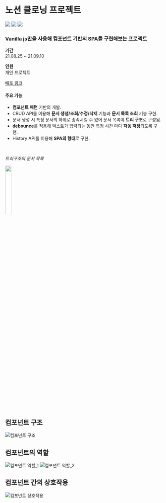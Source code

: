 # 노션 클로닝 프로젝트
<img src="https://img.shields.io/badge/JavaScript-F7DF1E?style=for-the-badge&logo=JavaScript&logoColor=ffffff"/> <img src="https://img.shields.io/badge/ESLint-4B32C3?style=for-the-badge&logo=ESLint&logoColor=ffffff"/> <img src="https://img.shields.io/badge/Prettier-F7B93E?style=for-the-badge&logo=Prettier&logoColor=ffffff"/>                                                                                                                                                                                                                                                                                                                                                                                                                                                                                                                                                                                                                                                                                                       
### Vanilla js만을 사용해 컴포넌트 기반의 SPA를 구현해보는 프로젝트

**기간**
</br>
21.08.25 ~ 21.09.10

**인원**
</br>
개인 프로젝트

[배포 링크](https://js-notion-clone-project.vercel.app/)

#### 주요 기능

- **컴포넌트 패턴** 기반의 개발.
- CRUD API를 이용해 **문서 생성/조회/수정/삭제** 기능과 
**문서 목록 조회** 기능 구현.
- 문서 생성 시 특정 문서의 하위로 종속시킬 수 있어 문서 목록이 
**트리 구조**로 구성됨.
- **debounce**를 적용해 텍스트가 입력되는 동안 특정 시간 마다 **자동 저장**되도록 구현.
- History API를 이용해 **SPA의 형태**로 구현.

</br>

  *트리구조의 문서 목록*
  
  <img width='20%' src='https://user-images.githubusercontent.com/81611808/147889117-2dd6894d-c589-4109-9a11-d757f5d0c8f0.png'>

</br>


## 컴포넌트 구조
![컴포넌트 구조](https://user-images.githubusercontent.com/81611808/147889079-d5e72ae4-814e-4ecd-a30b-2430c6bf2b5e.png)

## 컴포넌트의 역할
![컴포넌트 역할_1](https://user-images.githubusercontent.com/81611808/147889085-f7c41d63-0f7a-44c8-9426-073e27fab781.png)
![컴포넌트 역할_2](https://user-images.githubusercontent.com/81611808/147889087-c96b3a21-6003-4bdc-81d1-17a1641fe943.png)

## 컴포넌트 간의 상호작용
![컴포넌트 상호작용](https://user-images.githubusercontent.com/81611808/147889090-da247917-5bcb-44a4-b9b6-2621cb2343d3.png)

